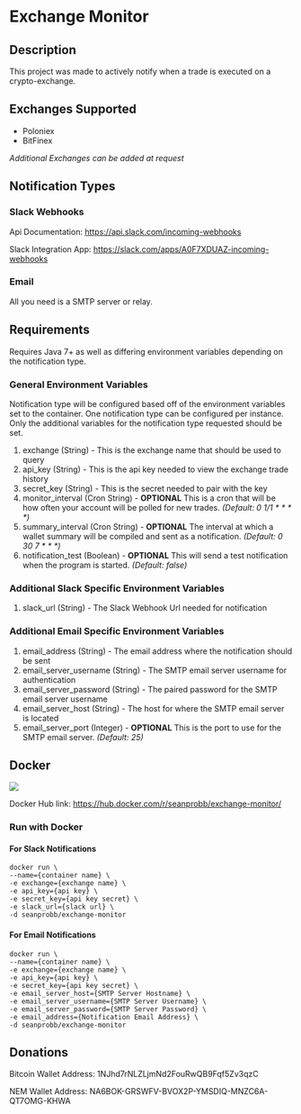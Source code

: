 # Exchange Monitor

## Description

This project was made to actively notify when a trade is executed on a crypto-exchange.

## Exchanges Supported

* Poloniex
* BitFinex

*Additional Exchanges can be added at request*

## Notification Types

### Slack Webhooks

Api Documentation: https://api.slack.com/incoming-webhooks

Slack Integration App: https://slack.com/apps/A0F7XDUAZ-incoming-webhooks

### Email

All you need is a SMTP server or relay.

## Requirements

Requires Java 7+ as well as differing environment variables depending on the notification type.

### General Environment Variables
Notification type will be configured based off of the environment variables set to the container. 
One notification type can be configured per instance. 
Only the additional variables for the notification type requested should be set.

1. exchange (String) - This is the exchange name that should be used to query
2. api_key (String) - This is the api key needed to view the exchange trade history
3. secret_key (String) - This is the secret needed to pair with the key
4. monitor_interval (Cron String) - __OPTIONAL__ This is a cron that will be how often your account will be polled for new trades. _(Default: 0 1/1 * * * *)_
5. summary_interval (Cron String) - __OPTIONAL__ The interval at which a wallet summary will be compiled and sent as a notification.  _(Default: 0 30 7 * * *)_
6. notification_test (Boolean) - __OPTIONAL__  This will send a test notification when the program is started.  _(Default: false)_


### Additional Slack Specific Environment Variables
1. slack_url (String) - The Slack Webhook Url needed for notification

### Additional Email Specific Environment Variables
1. email_address (String) - The email address where the notification should be sent
2. email_server_username (String) - The SMTP email server username for authentication
3. email_server_password (String) - The paired password for the SMTP email server username
4. email_server_host (String) - The host for where the SMTP email server is located
5. email_server_port (Integer) - __OPTIONAL__ This is the port to use for the SMTP email server.   _(Default: 25)_



## Docker

[![](https://badge.imagelayers.io/seanprobb/exchange-monitor:latest.svg)](https://imagelayers.io/?images=seanprobb/exchange-monitor:latest 'Get your own badge on imagelayers.io')

Docker Hub link: https://hub.docker.com/r/seanprobb/exchange-monitor/

### Run with Docker

#### For Slack Notifications
    docker run \
    --name={container name} \
    -e exchange={exchange name} \
    -e api_key={api key} \
    -e secret_key={api key secret} \
    -e slack_url={slack url} \
    -d seanprobb/exchange-monitor
    
    
#### For Email Notifications
    docker run \
    --name={container name} \
    -e exchange={exchange name} \
    -e api_key={api key} \
    -e secret_key={api key secret} \
    -e email_server_host={SMTP Server Hostname} \
    -e email_server_username={SMTP Server Username} \
    -e email_server_password={SMTP Server Password} \
    -e email_address={Notification Email Address} \
    -d seanprobb/exchange-monitor
    
## Donations

Bitcoin Wallet Address: 1NJhd7rNLZLjmNd2FouRwQB9Fqf5Zv3qzC

NEM Wallet Address: NA6BOK-GRSWFV-BVOX2P-YMSDIQ-MNZC6A-QT7OMG-KHWA
    
    